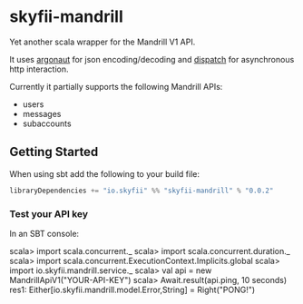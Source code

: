# skyfii-mandrill

Yet another scala wrapper for the Mandrill V1 API.

It uses [argonaut](http://argonaut.io/) for json encoding/decoding and [dispatch](http://dispatch.databinder.net/Dispatch.html) for 
asynchronous http interaction.

Currently it partially supports the following Mandrill APIs:
  - users
  - messages
  - subaccounts

## Getting Started

When using sbt add the following to your build file:

```scala
libraryDependencies += "io.skyfii" %% "skyfii-mandrill" % "0.0.2"
```

### Test your API key

In an SBT console:

scala>  import scala.concurrent._
scala>  import scala.concurrent.duration._
scala>  import scala.concurrent.ExecutionContext.Implicits.global
scala>  import io.skyfii.mandrill.service._
scala>  val api = new MandrillApiV1("YOUR-API-KEY")
scala>  Await.result(api.ping, 10 seconds)
res1: Either[io.skyfii.mandrill.model.Error,String] = Right("PONG!")
